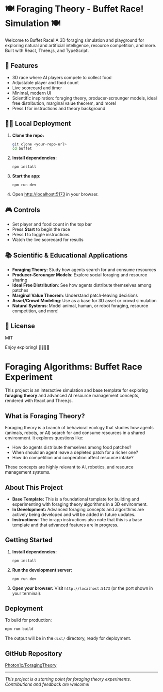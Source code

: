 # 🍽️ Foraging Theory - Buffet Race! Simulation 🍽️

Welcome to Buffet Race! A 3D foraging simulation and playground for exploring natural and artificial intelligence, resource competition, and more. Built with React, Three.js, and TypeScript.

## 🚀 Features
- 3D race where AI players compete to collect food
- Adjustable player and food count
- Live scorecard and timer
- Minimal, modern UI
- Scientific inspiration: foraging theory, producer-scrounger models, ideal free distribution, marginal value theorem, and more!
- Press **I** for instructions and theory background

## 🧑‍💻 Local Deployment

1. **Clone the repo:**
   ```bash
   git clone <your-repo-url>
   cd buffet
   ```
2. **Install dependencies:**
   ```bash
   npm install
   ```
3. **Start the app:**
   ```bash
   npm run dev
   ```
4. Open [http://localhost:5173](http://localhost:5173) in your browser.

## 🎮 Controls
- Set player and food count in the top bar
- Press **Start** to begin the race
- Press **I** to toggle instructions
- Watch the live scorecard for results

## 📚 Scientific & Educational Applications
- **Foraging Theory**: Study how agents search for and consume resources
- **Producer-Scrounger Models**: Explore social foraging and resource sharing
- **Ideal Free Distribution**: See how agents distribute themselves among patches
- **Marginal Value Theorem**: Understand patch-leaving decisions
- **Asset/Crowd Modeling**: Use as a base for 3D asset or crowd simulation
- **Natural Systems**: Model animal, human, or robot foraging, resource competition, and more!

## 📝 License
MIT

Enjoy exploring! 🌱🦉🦆🍎

# Foraging Algorithms: Buffet Race Experiment

This project is an interactive simulation and base template for exploring **foraging theory** and advanced AI resource management concepts, rendered with React and Three.js.

## What is Foraging Theory?
Foraging theory is a branch of behavioral ecology that studies how agents (animals, robots, or AI) search for and consume resources in a shared environment. It explores questions like:
- How do agents distribute themselves among food patches?
- When should an agent leave a depleted patch for a richer one?
- How do competition and cooperation affect resource intake?

These concepts are highly relevant to AI, robotics, and resource management systems.

## About This Project
- **Base Template:** This is a foundational template for building and experimenting with foraging theory algorithms in a 3D environment.
- **In Development:** Advanced foraging concepts and algorithms are actively being developed and will be added in future updates.
- **Instructions:** The in-app instructions also note that this is a base template and that advanced features are in progress.

## Getting Started
1. **Install dependencies:**
   ```bash
   npm install
   ```
2. **Run the development server:**
   ```bash
   npm run dev
   ```
3. **Open your browser:**
   Visit `http://localhost:5173` (or the port shown in your terminal).

## Deployment
To build for production:
```bash
npm run build
```
The output will be in the `dist/` directory, ready for deployment.

## GitHub Repository
[Photon1c/ForagingTheory](https://github.com/Photon1c/ForagingTheory)

---

*This project is a starting point for foraging theory experiments. Contributions and feedback are welcome!*
